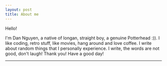 ```yaml
---
layout: post
title: About me 
---
```


Hello!

I'm Dan Nguyen, a native of longan, straight boy, a genuine Potterhead :)).
I like coding, retro stuff, like movies, hang around and love coffee.
I write about random things that I personally experience.
I write, the words are not good, don't laugh!
Thank you! Have a good day!


------------------


